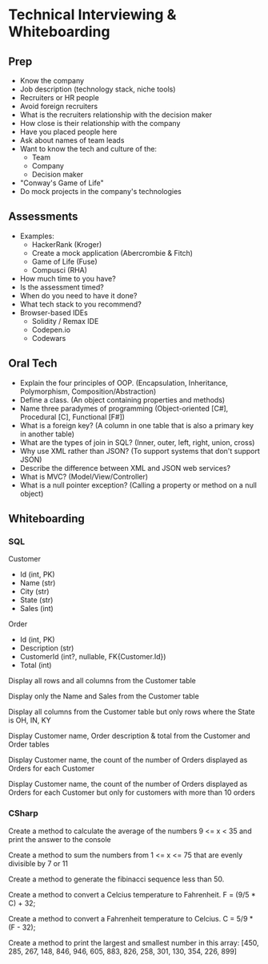 # Technical Interviewing & Whiteboarding

## Prep

* Know the company
* Job description (technology stack, niche tools)
* Recruiters or HR people
* Avoid foreign recruiters
* What is the recruiters relationship with the decision maker
* How close is their relationship with the company
* Have you placed people here
* Ask about names of team leads
* Want to know the tech and culture of the:
  * Team
  * Company
  * Decision maker
* "Conway's Game of Life"
* Do mock projects in the company's technologies

## Assessments

* Examples:
  * HackerRank (Kroger)
  * Create a mock application (Abercrombie & Fitch)
  * Game of Life (Fuse)
  * Compusci (RHA)
* How much time to you have?
* Is the assessment timed?
* When do you need to have it done?
* What tech stack to you recommend?
* Browser-based IDEs
  * Solidity / Remax IDE
  * Codepen.io
  * Codewars

## Oral Tech

* Explain the four principles of OOP. (Encapsulation, Inheritance, Polymorphism, Composition/Abstraction)
* Define a class. (An object containing properties and methods)
* Name three paradymes of programming (Object-oriented [C#], Procedural [C], Functional [F#])
* What is a foreign key? (A column in one table that is also a primary key in another table)
* What are the types of join in SQL? (Inner, outer, left, right, union, cross)
* Why use XML rather than JSON? (To support systems that don't support JSON)
* Describe the difference between XML and JSON web services?
* What is MVC? (Model/View/Controller)
* What is a null pointer exception? (Calling a property or method on a null object)

## Whiteboarding

### SQL

Customer

  * Id (int, PK)
  * Name (str)
  * City (str)
  * State (str)
  * Sales (int)

Order
  * Id (int, PK)
  * Description (str)
  * CustomerId (int?, nullable, FK{Customer.Id})
  * Total (int)


Display all rows and all columns from the Customer table

Display only the Name and Sales from the Customer table

Display all columns from the Customer table but only rows where the State is OH, IN, KY

Display Customer name, Order description & total from the Customer and Order tables

Display Customer name, the count of the number of Orders displayed as Orders for each Customer

Display Customer name, the count of the number of Orders displayed as Orders for each Customer
    but only for customers with more than 10 orders

### CSharp

Create a method to calculate the average of the numbers 9 <= x < 35 and print
    the answer to the console

Create a method to sum the numbers from 1 <= x <= 75 that are evenly divisible
    by 7 or 11

Create a method to generate the fibinacci sequence less than 50.

Create a method to convert a Celcius temperature to Fahrenheit. F = (9/5 * C) + 32;

Create a method to convert a Fahrenheit temperature to Celcius. C = 5/9 * (F - 32);

Create a method to print the largest and smallest number in this array: 
    [450, 285, 267, 148, 846, 946, 605, 883, 826, 258, 301, 130, 354, 226, 899]